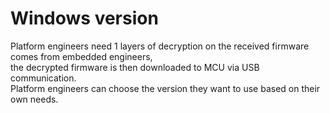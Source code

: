 # Windows version  
Platform engineers need 1 layers of decryption on the received firmware comes from embedded engineers,  
the decrypted firmware is then downloaded to MCU via USB communication.  
Platform engineers can choose the version they want to use based on their own needs.